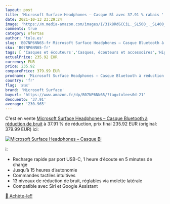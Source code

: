 ```yaml
---
layout: post
title: 'Microsoft Surface Headphones – Casque Bl avec 37.91 % rabais '
date: 2021-10-13 23:29:24
image: 'https://m.media-amazon.com/images/I/31k8RdGCCiL._SL500_._SL400_.jpg'
comments: true
category: ofertas
author: 'tole.es'
slug: 'B07NP6NN65-fr Microsoft Surface Headphones – Casque Bluetooth à...'
sku: 'B07NP6NN65-fr'
tags: [ 'Casques et écouteurs','Casques, écouteurs et accessoires','High-Tech','microsoft surface', ]
actualPrice: 235.92 EUR
currency: EUR
price: 235.92
comparePrice: 379.99 EUR
prodname: 'Microsoft Surface Headphones – Casque Bluetooth à réduction de bruit'
country: 'fr'
flag: '🇫🇷'
brand: 'Microsoft Surface'
buyurl: 'https://www.amazon.fr/dp/B07NP6NN65/?tag=tolees0d-21'
descuento: '37.91'
average: '230.965'
---
```


C'est en vente [Microsoft Surface Headphones – Casque Bluetooth à réduction de bruit](https://www.amazon.fr/dp/B07NP6NN65/?tag=tolees0d-21)  à  37.91 % de réduction, prix final  235.92 EUR (original: 379.99 EUR) ici:

[![Microsoft Surface Headphones – Casque Bl](https://m.media-amazon.com/images/I/31k8RdGCCiL._SL500_._SL400_.jpg)](https://www.amazon.fr/dp/B07NP6NN65/?tag=tolees0d-21)

ℹ️:

- Recharge rapide par port USB-C, 1 heure d’écoute en 5 minutes de charge
- Jusqu’à 15 heures d’autonomie
- Commandes tactiles intuitives
- 13 niveaux de réduction de bruit, réglables via molette latérale
- Compatible avec Siri et Google Assistant

[🛒 Achète-le!!](https://www.amazon.fr/dp/B07NP6NN65/?tag=tolees0d-21)
